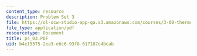 ```yaml
---
content_type: resource
description: Problem Set 3
file: https://ol-ocw-studio-app-qa.s3.amazonaws.com/courses/3-00-thermodynamics-of-materials-fall-2002/b4e153752ea3e6c693f8617187e4bcab_ps_03.PDF
file_type: application/pdf
resourcetype: Document
title: ps_03.PDF
uid: b4e15375-2ea3-e6c6-93f8-617187e4bcab
---
```

